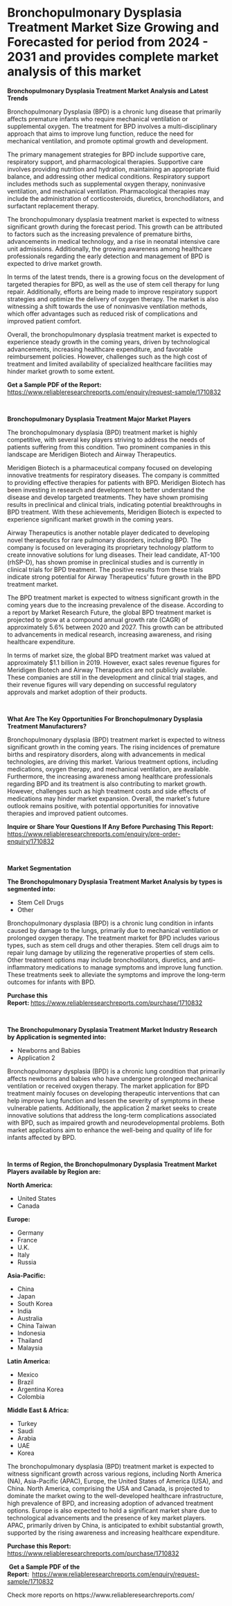 <p><h1>Bronchopulmonary Dysplasia Treatment Market Size Growing and Forecasted for period from 2024 - 2031 and provides complete market analysis of this market</h1></p><p><strong>Bronchopulmonary Dysplasia Treatment Market Analysis and Latest Trends</strong></p>
<p><p>Bronchopulmonary Dysplasia (BPD) is a chronic lung disease that primarily affects premature infants who require mechanical ventilation or supplemental oxygen. The treatment for BPD involves a multi-disciplinary approach that aims to improve lung function, reduce the need for mechanical ventilation, and promote optimal growth and development.</p><p>The primary management strategies for BPD include supportive care, respiratory support, and pharmacological therapies. Supportive care involves providing nutrition and hydration, maintaining an appropriate fluid balance, and addressing other medical conditions. Respiratory support includes methods such as supplemental oxygen therapy, noninvasive ventilation, and mechanical ventilation. Pharmacological therapies may include the administration of corticosteroids, diuretics, bronchodilators, and surfactant replacement therapy.</p><p>The bronchopulmonary dysplasia treatment market is expected to witness significant growth during the forecast period. This growth can be attributed to factors such as the increasing prevalence of premature births, advancements in medical technology, and a rise in neonatal intensive care unit admissions. Additionally, the growing awareness among healthcare professionals regarding the early detection and management of BPD is expected to drive market growth.</p><p>In terms of the latest trends, there is a growing focus on the development of targeted therapies for BPD, as well as the use of stem cell therapy for lung repair. Additionally, efforts are being made to improve respiratory support strategies and optimize the delivery of oxygen therapy. The market is also witnessing a shift towards the use of noninvasive ventilation methods, which offer advantages such as reduced risk of complications and improved patient comfort.</p><p>Overall, the bronchopulmonary dysplasia treatment market is expected to experience steady growth in the coming years, driven by technological advancements, increasing healthcare expenditure, and favorable reimbursement policies. However, challenges such as the high cost of treatment and limited availability of specialized healthcare facilities may hinder market growth to some extent.</p></p>
<p><strong>Get a Sample PDF of the Report:&nbsp;</strong> <a href="https://www.reliableresearchreports.com/enquiry/request-sample/1710832">https://www.reliableresearchreports.com/enquiry/request-sample/1710832</a></p>
<p>&nbsp;</p>
<p><strong>Bronchopulmonary Dysplasia Treatment Major Market Players</strong></p>
<p><p>The bronchopulmonary dysplasia (BPD) treatment market is highly competitive, with several key players striving to address the needs of patients suffering from this condition. Two prominent companies in this landscape are Meridigen Biotech and Airway Therapeutics. </p><p>Meridigen Biotech is a pharmaceutical company focused on developing innovative treatments for respiratory diseases. The company is committed to providing effective therapies for patients with BPD. Meridigen Biotech has been investing in research and development to better understand the disease and develop targeted treatments. They have shown promising results in preclinical and clinical trials, indicating potential breakthroughs in BPD treatment. With these achievements, Meridigen Biotech is expected to experience significant market growth in the coming years. </p><p>Airway Therapeutics is another notable player dedicated to developing novel therapeutics for rare pulmonary disorders, including BPD. The company is focused on leveraging its proprietary technology platform to create innovative solutions for lung diseases. Their lead candidate, AT-100 (rhSP-D), has shown promise in preclinical studies and is currently in clinical trials for BPD treatment. The positive results from these trials indicate strong potential for Airway Therapeutics' future growth in the BPD treatment market. </p><p>The BPD treatment market is expected to witness significant growth in the coming years due to the increasing prevalence of the disease. According to a report by Market Research Future, the global BPD treatment market is projected to grow at a compound annual growth rate (CAGR) of approximately 5.6% between 2020 and 2027. This growth can be attributed to advancements in medical research, increasing awareness, and rising healthcare expenditure. </p><p>In terms of market size, the global BPD treatment market was valued at approximately $1.1 billion in 2019. However, exact sales revenue figures for Meridigen Biotech and Airway Therapeutics are not publicly available. These companies are still in the development and clinical trial stages, and their revenue figures will vary depending on successful regulatory approvals and market adoption of their products.</p></p>
<p>&nbsp;</p>
<p><strong>What Are The Key Opportunities For Bronchopulmonary Dysplasia Treatment Manufacturers?</strong></p>
<p><p>Bronchopulmonary dysplasia (BPD) treatment market is expected to witness significant growth in the coming years. The rising incidences of premature births and respiratory disorders, along with advancements in medical technologies, are driving this market. Various treatment options, including medications, oxygen therapy, and mechanical ventilation, are available. Furthermore, the increasing awareness among healthcare professionals regarding BPD and its treatment is also contributing to market growth. However, challenges such as high treatment costs and side effects of medications may hinder market expansion. Overall, the market's future outlook remains positive, with potential opportunities for innovative therapies and improved patient outcomes.</p></p>
<p><strong>Inquire or Share Your Questions If Any Before Purchasing This Report:</strong> <a href="https://www.reliableresearchreports.com/enquiry/pre-order-enquiry/1710832">https://www.reliableresearchreports.com/enquiry/pre-order-enquiry/1710832</a></p>
<p>&nbsp;</p>
<p><strong>Market Segmentation</strong></p>
<p><strong>The Bronchopulmonary Dysplasia Treatment Market Analysis by types is segmented into:</strong></p>
<p><ul><li>Stem Cell Drugs</li><li>Other</li></ul></p>
<p><p>Bronchopulmonary dysplasia (BPD) is a chronic lung condition in infants caused by damage to the lungs, primarily due to mechanical ventilation or prolonged oxygen therapy. The treatment market for BPD includes various types, such as stem cell drugs and other therapies. Stem cell drugs aim to repair lung damage by utilizing the regenerative properties of stem cells. Other treatment options may include bronchodilators, diuretics, and anti-inflammatory medications to manage symptoms and improve lung function. These treatments seek to alleviate the symptoms and improve the long-term outcomes for infants with BPD.</p></p>
<p><strong>Purchase this Report:&nbsp;</strong><a href="https://www.reliableresearchreports.com/purchase/1710832">https://www.reliableresearchreports.com/purchase/1710832</a></p>
<p>&nbsp;</p>
<p><strong>The Bronchopulmonary Dysplasia Treatment Market Industry Research by Application is segmented into:</strong></p>
<p><ul><li>Newborns and Babies</li><li>Application 2</li></ul></p>
<p><p>Bronchopulmonary dysplasia (BPD) is a chronic lung condition that primarily affects newborns and babies who have undergone prolonged mechanical ventilation or received oxygen therapy. The market application for BPD treatment mainly focuses on developing therapeutic interventions that can help improve lung function and lessen the severity of symptoms in these vulnerable patients. Additionally, the application 2 market seeks to create innovative solutions that address the long-term complications associated with BPD, such as impaired growth and neurodevelopmental problems. Both market applications aim to enhance the well-being and quality of life for infants affected by BPD.</p></p>
<p>&nbsp;</p>
<p><strong>In terms of Region, the Bronchopulmonary Dysplasia Treatment Market Players available by Region are:</strong></p>
<p>
    <p> <strong> North America: </strong>
        <ul>
            <li>United States</li>
            <li>Canada</li>
        </ul>
        </p> 
    <p> <strong> Europe: </strong>
        <ul>
            <li>Germany</li>
            <li>France</li>
            <li>U.K.</li>
            <li>Italy</li>
            <li>Russia</li>
        </ul>
        </p> 
    <p> <strong> Asia-Pacific: </strong>
        <ul>
            <li>China</li>
            <li>Japan</li>
            <li>South Korea</li>
            <li>India</li>
            <li>Australia</li>
            <li>China Taiwan</li>
            <li>Indonesia</li>
            <li>Thailand</li>
            <li>Malaysia</li>
        </ul>
        </p> 
    <p> <strong> Latin America: </strong>
        <ul>
            <li>Mexico</li>
            <li>Brazil</li>
            <li>Argentina Korea</li>
            <li>Colombia</li>
        </ul>
        </p> 
    <p> <strong> Middle East & Africa: </strong>
        <ul>
            <li>Turkey</li>
            <li>Saudi</li>
            <li>Arabia</li>
            <li>UAE</li>
            <li>Korea</li>
        </ul>
    </p>
    </p>
<p><p>The bronchopulmonary dysplasia (BPD) treatment market is expected to witness significant growth across various regions, including North America (NA), Asia-Pacific (APAC), Europe, the United States of America (USA), and China. North America, comprising the USA and Canada, is projected to dominate the market owing to the well-developed healthcare infrastructure, high prevalence of BPD, and increasing adoption of advanced treatment options. Europe is also expected to hold a significant market share due to technological advancements and the presence of key market players. APAC, primarily driven by China, is anticipated to exhibit substantial growth, supported by the rising awareness and increasing healthcare expenditure.</p></p>
<p><strong>Purchase this Report: </strong><a href="https://www.reliableresearchreports.com/purchase/1710832">https://www.reliableresearchreports.com/purchase/1710832</a></p>
<p>&nbsp;<strong>Get a Sample PDF of the Report:&nbsp;&nbsp;</strong><a href="https://www.reliableresearchreports.com/enquiry/request-sample/1710832">https://www.reliableresearchreports.com/enquiry/request-sample/1710832</a></p>
<p><strong></strong></p>
<p>Check more reports on https://www.reliableresearchreports.com/</p>